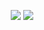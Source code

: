 ⠀![](https://komarev.com/ghpvc/?username=knifeparty839&style=plastic-square&color=ec78b3)
![](https://64.media.tumblr.com/06642ab8ee78b84abf7c403a2ce3f73b/8971dddae7744c5e-4e/s400x600/79785a82d131f2e0b8007ed8f1a411be194e1280.pnj)
⠀⠀⠀
⠀





